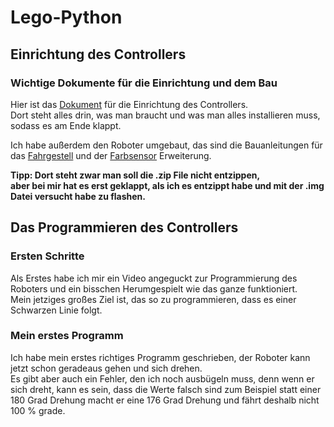# Lego-Python

## Einrichtung des Controllers
### Wichtige Dokumente für die Einrichtung und dem Bau
Hier ist das [Dokument](https://assets.education.lego.com/v3/assets/blt293eea581807678a/bltb470b9ea6e38f8d4/5f8802fc4376310c19e33714/getting-started-with-micropython-v2_enus.pdf?locale=en-us#Getting%20started%20with%20MicroPython_ENUS.indd%3A.8753%3A57 "Dokument für die Einrichtung") für die Einrichtung des Controllers.  
Dort steht alles drin, was man braucht und was man alles installieren muss, sodass es am Ende klappt.

Ich habe außerdem den Roboter umgebaut, das sind die Bauanleitungen für das [Fahrgestell](https://github.com/Hjordans/Lego-Python/blob/main/ev3-rem-driving-base.pdf "Fahrgestell Anleitung") und der [Farbsensor](https://github.com/Hjordans/Lego-Python/blob/main/ev3-rem-color-sensor-down-driving-base.pdf "Anleitung Farbsensor") Erweiterung.  

**Tipp: Dort steht zwar man soll die .zip File nicht entzippen,  
aber bei mir hat es erst geklappt, als ich es entzippt habe und mit der .img Datei versucht habe zu flashen.**  

## Das Programmieren des Controllers
### Ersten Schritte
Als Erstes habe ich mir ein Video angeguckt zur Programmierung des Roboters und ein bisschen Herumgespielt wie das ganze funktioniert.  
Mein jetziges großes Ziel ist, das so zu programmieren, dass es einer Schwarzen Linie folgt.

### Mein erstes Programm
Ich habe mein erstes richtiges Programm geschrieben, der Roboter kann jetzt schon geradeaus gehen und sich drehen.  
Es gibt aber auch ein Fehler, den ich noch ausbügeln muss, denn wenn er sich dreht, kann es sein, dass die Werte falsch sind
zum Beispiel statt einer 180 Grad Drehung macht er eine 176 Grad Drehung und fährt deshalb nicht 100 % grade.
